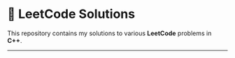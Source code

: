 # 🚀 LeetCode Solutions

This repository contains my solutions to various **LeetCode** problems in **C++**. 

---